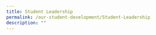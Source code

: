 ```yaml
---
title: Student Leadership
permalink: /our-student-development/Student-Leadership
description: ""
---
```

